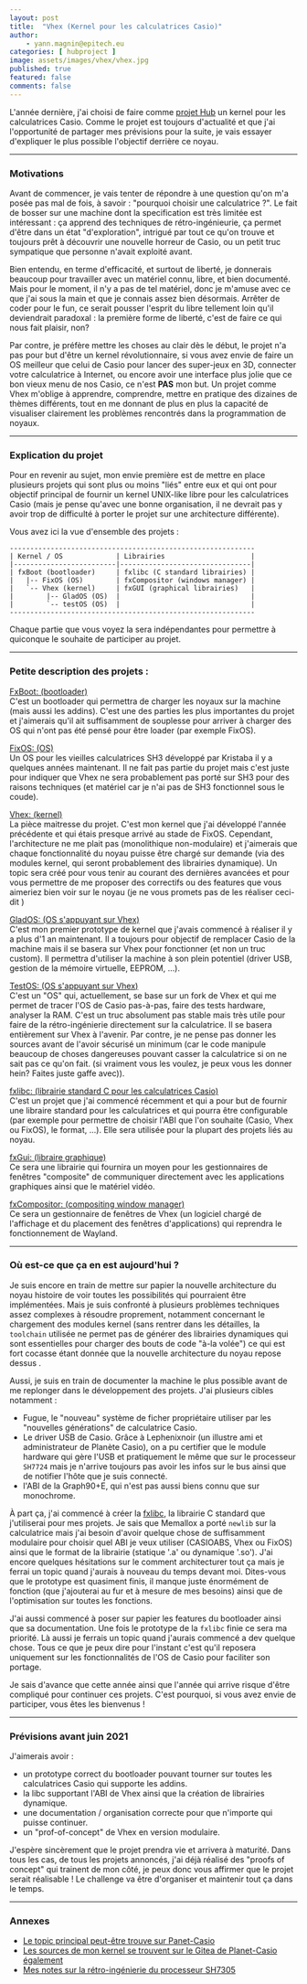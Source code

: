 ```yaml
---
layout: post
title:  "Vhex (Kernel pour les calculatrices Casio)"
author:
    - yann.magnin@epitech.eu
categories: [ hubproject ]
image: assets/images/vhex/vhex.jpg
published: true
featured: false
comments: false
---
```


L'année dernière, j'ai choisi de faire comme [projet Hub][4] un kernel pour les calculatrices Casio. Comme le projet est toujours d'actualité et que j'ai l'opportunité de partager mes prévisions pour la suite, je vais essayer d'expliquer le plus possible l'objectif derrière ce noyau.

---

### Motivations

Avant de commencer, je vais tenter de répondre à une question qu'on m'a posée pas mal de fois, à savoir : "pourquoi choisir une calculatrice ?". Le fait de bosser sur une machine dont la specification est très limitée est intéressant : ça apprend des techniques de rétro-ingénieurie, ça permet d'être dans un état "d'exploration", intrigué par tout ce qu'on trouve et toujours prêt à découvrir une nouvelle horreur de Casio, ou un petit truc sympatique que personne n'avait exploité avant.

Bien entendu, en terme d'efficacité, et surtout de liberté, je donnerais beaucoup pour travailler avec un matériel connu, libre, et bien documenté. Mais pour le moment, il n'y a pas de tel matériel, donc je m'amuse avec ce que j'ai sous la main et que je connais assez bien désormais. Arrêter de coder pour le fun, ce serait pousser l'esprit du libre tellement loin qu'il deviendrait paradoxal : la première forme de liberté, c'est de faire ce qui nous fait plaisir, non?

Par contre, je préfère mettre les choses au clair dès le début, le projet n'a pas pour but d'être un kernel révolutionnaire, si vous avez envie de faire un OS meilleur que celui de Casio pour lancer des super-jeux en 3D, connecter votre calculatrice à Internet, ou encore avoir une interface plus jolie que ce bon vieux menu de nos Casio, ce n'est __PAS__ mon but. Un projet comme Vhex m'oblige à apprendre, comprendre, mettre en pratique des dizaines de thèmes différents, tout en me donnant de plus en plus la capacité de visualiser clairement les problèmes rencontrés dans la programmation de noyaux.

---

### Explication du projet

Pour en revenir au sujet, mon envie première est de mettre en place plusieurs projets qui sont plus ou moins "liés" entre eux et qui ont pour objectif principal de fournir un kernel UNIX-like libre pour les calculatrices Casio (mais je pense qu'avec une bonne organisation, il ne devrait pas y avoir trop de difficulté à porter le projet sur une architecture différente).

Vous avez ici la vue d'ensemble des projets :

```
------------------------------------------------------------
| Kernel / OS             | Librairies                     |
|-------------------------|--------------------------------|
| fxBoot (bootloader)     | fxlibc (C standard librairies) |
|   |-- FixOS (OS)        | fxCompositor (windows manager) |
|   `-- Vhex (kernel)     | fxGUI (graphical librairies)   |
|        |-- GladOS (OS)  |                                |
|        `-- testOS (OS)  |                                |
------------------------------------------------------------
```

Chaque partie que vous voyez la sera indépendantes pour permettre à quiconque le souhaite de participer au projet.

---

### Petite description des projets :
<ins>FxBoot: (bootloader)</ins><br>
C'est un bootloader qui permettra de charger les noyaux sur la machine (mais aussi les addins). C'est une des parties les plus importantes du projet et j'aimerais qu'il ait suffisamment de souplesse pour arriver à charger des OS qui n'ont pas été pensé pour être loader (par exemple FixOS).

<ins>FixOS: (OS)</ins><br>
Un OS pour les vieilles calculatrices SH3 développé par Kristaba il y a quelques années maintenant. Il ne fait pas partie du projet mais c'est juste pour indiquer que Vhex ne sera probablement pas porté sur SH3 pour des raisons techniques (et matériel car je n'ai pas de SH3 fonctionnel sous le coude).

<ins>Vhex: (kernel)</ins><br>
La pièce maitresse du projet. C'est mon kernel que j'ai développé l'année précédente et qui étais presque arrivé au stade de FixOS. Cependant, l'architecture ne me plait pas (monolithique non-modulaire) et j'aimerais que chaque fonctionnalité du noyau puisse être chargé sur demande (via des modules kernel, qui seront probablement des librairies dynamique). Un topic sera créé pour vous tenir au courant des dernières avancées et pour vous permettre de me proposer des correctifs ou des features que vous aimeriez bien voir sur le noyau (je ne vous promets pas de les réaliser ceci-dit )

<ins>GladOS: (OS s'appuyant sur Vhex)</ins><br>
C'est mon premier prototype de kernel que j'avais commencé à réaliser il y a plus d'1 an maintenant. Il a toujours pour objectif de remplacer Casio de la machine mais il se basera sur Vhex pour fonctionner (et non un truc custom). Il permettra d'utiliser la machine à son plein potentiel (driver USB, gestion de la mémoire virtuelle, EEPROM, ...).

<ins>TestOS: (OS s'appuyant sur Vhex)</ins><br>
C'est un "OS" qui, actuellement, se base sur un fork de Vhex et qui me permet de tracer l'OS de Casio pas-à-pas, faire des tests hardware, analyser la RAM. C'est un truc absolument pas stable mais très utile pour faire de la rétro-ingénierie directement sur la calculatrice. Il se basera entièrement sur Vhex à l'avenir. Par contre, je ne pense pas donner les sources avant de l'avoir sécurisé un minimum (car le code manipule beaucoup de choses dangereuses pouvant casser la calculatrice si on ne sait pas ce qu'on fait. (si vraiment vous les voulez, je peux vous les donner hein? Faites juste gaffe avec)).

<ins>fxlibc: (librairie standard C pour les calculatrices Casio)</ins><br>
C'est un projet que j'ai commencé récemment et qui a pour but de fournir une libraire standard pour les calculatrices et qui pourra être configurable (par exemple pour permettre de choisir l'ABI que l'on souhaite (Casio, Vhex ou FixOS), le format, ...). Elle sera utilisée pour la plupart des projets liés au noyau.

<ins>fxGui: (libraire graphique)</ins><br>
Ce sera une librairie qui fournira un moyen pour les gestionnaires de fenêtres "composite" de communiquer directement avec les applications graphiques ainsi que le matériel vidéo.

<ins>fxCompositor: (compositing window manager)</ins><br>
Ce sera un gestionnaire de fenêtres de Vhex (un logiciel chargé de l'affichage et du placement des fenêtres d'applications) qui reprendra le fonctionnement de Wayland.

---

### Où est-ce que ça en est aujourd'hui ?

Je suis encore en train de mettre sur papier la nouvelle architecture du noyau histoire de voir toutes les possibilités qui pourraient être implémentées. Mais je suis confronté à plusieurs problèmes techniques assez complexes à résoudre proprement, notamment concernant le chargement des modules kernel (sans rentrer dans les détailles, la `toolchain` utilisée ne permet pas de générer des librairies dynamiques qui sont essentielles pour charger des bouts de code "à-la volée") ce qui est fort cocasse étant donnée que la nouvelle architecture du noyau repose dessus .

Aussi, je suis en train de documenter la machine le plus possible avant de me replonger dans le développement des projets.
J'ai plusieurs cibles notamment :
* Fugue, le "nouveau" système de ficher propriétaire utiliser par les "nouvelles générations" de calculatrice Casio.
* Le driver USB de Casio. Grâce à Lephenixnoir (un illustre ami et administrateur de Planète Casio), on a pu certifier que le module hardware qui gère l'USB et pratiquement le même que sur le processeur `SH7724` mais je n'arrive toujours pas avoir les infos sur le bus ainsi que de notifier l'hôte que je suis connecté.
* l'ABI de la Graph90+E, qui n'est pas aussi biens connu que sur monochrome.

À part ça, j'ai commencé à créer la [fxlibc][5], la librairie C standard que j'utiliserai pour mes projets. Je sais que Memallox a porté `newlib` sur la calculatrice mais j'ai besoin d'avoir quelque chose de suffisamment modulaire pour choisir quel ABI je veux utiliser (CASIOABS, Vhex ou FixOS) ainsi que le format de la librairie (statique '.a' ou dynamique '.so'). J'ai encore quelques hésitations sur le comment architecturer tout ça mais je ferrai un topic quand j'aurais à nouveau du temps devant moi. Dites-vous que le prototype est quasiment finis, il manque juste énormément de fonction (que j'ajouterai au fur et à mesure de mes besoins) ainsi que de l'optimisation sur toutes les fonctions.

J'ai aussi commencé à poser sur papier les features du bootloader ainsi que sa documentation. Une fois le prototype de la `fxlibc` finie ce sera ma priorité. Là aussi je ferrais un topic quand j'aurais commencé a dev quelque chose. Tous ce que je peux dire pour l'instant c'est qu'il reposera uniquement sur les fonctionnalités de l'OS de Casio pour faciliter son portage.

Je sais d'avance que cette année ainsi que l'année qui arrive risque d'être compliqué pour continuer ces projets. C'est pourquoi, si vous avez envie de participer, vous êtes les bienvenus !

---

### Prévisions avant juin 2021
J'aimerais avoir :
* un prototype correct du bootloader pouvant tourner sur toutes les calculatrices Casio qui supporte les addins.
* la libc supportant l'ABI de Vhex ainsi que la création de librairies dynamique.
* une documentation / organisation correcte pour que n'importe qui puisse continuer.
* un "prof-of-concept" de Vhex en version modulaire.

J'espère sincèrement que le projet prendra vie et arrivera à maturité. Dans tous les cas, de tous les projets annoncés, j'ai déjà réalisé des "proofs of concept" qui trainent de mon côté, je peux donc vous affirmer que le projet serait réalisable ! Le challenge va être d'organiser et maintenir tout ça dans le temps.

---

### Annexes
* [Le topic principal peut-être trouve sur Panet-Casio][1]
* [Les sources de mon kernel se trouvent sur le Gitea de Planet-Casio également][2]
* [Mes notes sur la rétro-ingénierie du processeur SH7305][3]


[1]: https://www.planet-casio.com/Fr/forums/topic16469-1-projet-vhex-kernel-pour-les-calculatrices-casio.html
[2]: https://gitea.planet-casio.com/Yatis/Vhex-kernel
[3]: https://bible.planet-casio.com/yatis
[4]: https://github.com/Epitech-Lyon/Vhex-kernel
[5]: https://github.com/Epitech-Lyon/fxlibc